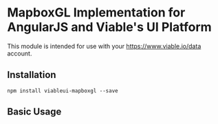 # MapboxGL Implementation for AngularJS and Viable's UI Platform

This module is intended for use with your https://www.viable.io/data account.

## Installation

````
npm install viableui-mapboxgl --save
````

## Basic Usage

````
````
